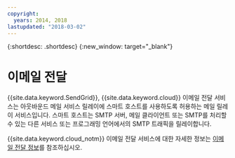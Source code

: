 ```yaml
---
copyright:
  years: 2014, 2018
lastupdated: "2018-03-02"
---
```


{:shortdesc: .shortdesc}
{:new_window: target="_blank"}

# 이메일 전달

{{site.data.keyword.SendGrid}}, {{site.data.keyword.cloud}} 이메일 전달 서비스는 아웃바운드 메일 서비스 릴레이에 스마트 호스트를 사용하도록 허용하는 메일 릴레이 서비스입니다. 스마트 호스트는 SMTP 서버, 메일 클라이언트 또는 SMTP를 처리할 수 있는 다른 서비스 또는 프로그래밍 언어에서의 SMTP 트래픽을 릴레이합니다. 

{{site.data.keyword.cloud_notm}} 이메일 전달 서비스에 대한 자세한 정보는 [이메일 전달 정보](/docs/infrastructure/email-delivery/index.html)를 참조하십시오.
